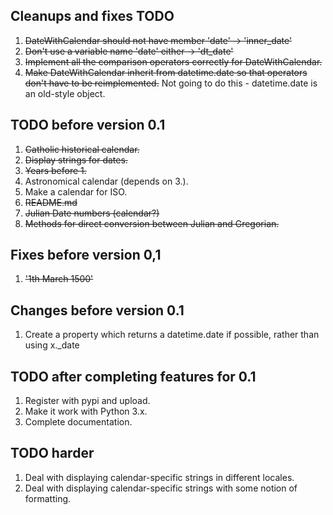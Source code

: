 ## Cleanups and fixes TODO

 1. ~~DateWithCalendar should not have member 'date' -> 'inner_date'~~
 2. ~~Don't use a variable name 'date' either -> 'dt_date'~~
 3. ~~Implement all the comparison operators correctly for DateWithCalendar.~~
 4. ~~Make DateWithCalendar inherit from datetime.date so that operators don't have to be reimplemented.~~ Not going to do this - datetime.date is an old-style object.

## TODO before version 0.1

 1. ~~Catholic historical calendar.~~
 2. ~~Display strings for dates.~~
 3. ~~Years before 1.~~
 4. Astronomical calendar (depends on 3.).
 5. Make a calendar for ISO.
 6. ~~README.md~~
 7. ~~Julian Date numbers (calendar?)~~
 8. ~~Methods for direct conversion between Julian and Gregorian.~~

## Fixes before version 0,1
 1. ~~'1th March 1500'~~

## Changes before version 0.1
 1. Create a property which returns a datetime.date if possible, rather than using x._date

## TODO after completing features for 0.1

 1. Register with pypi and upload.
 2. Make it work with Python 3.x.
 3. Complete documentation.

## TODO harder
 1. Deal with displaying calendar-specific strings in different locales.
 2. Deal with displaying calendar-specific strings with some notion of formatting.

